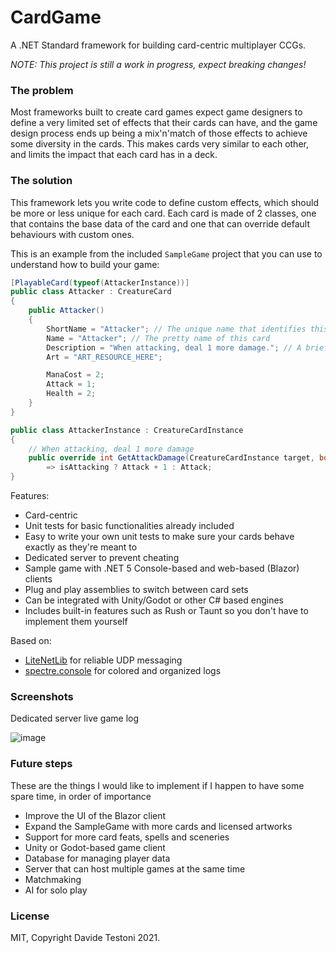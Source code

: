 # CardGame
A .NET Standard framework for building card-centric multiplayer CCGs.

*NOTE: This project is still a work in progress, expect breaking changes!*

### The problem
Most frameworks built to create card games expect game designers to define a very limited set of effects that their cards can have, and the game design process ends up being a mix'n'match of those effects to achieve some diversity in the cards. This makes cards very similar to each other, and limits the impact that each card has in a deck.

### The solution
This framework lets you write code to define custom effects, which should be more or less unique for each card. Each card is made of 2 classes, one that contains the base data of the card and one that can override default behaviours with custom ones.

This is an example from the included `SampleGame` project that you can use to understand how to build your game:
```cs
[PlayableCard(typeof(AttackerInstance))]
public class Attacker : CreatureCard
{
    public Attacker()
    {
        ShortName = "Attacker"; // The unique name that identifies this card
        Name = "Attacker"; // The pretty name of this card
        Description = "When attacking, deal 1 more damage."; // A brief description of the effects of the card.
        Art = "ART_RESOURCE_HERE";

        ManaCost = 2;
        Attack = 1;
        Health = 2;
    }
}

public class AttackerInstance : CreatureCardInstance
{
    // When attacking, deal 1 more damage
    public override int GetAttackDamage(CreatureCardInstance target, bool isAttacking)
        => isAttacking ? Attack + 1 : Attack;
}
```

Features:
- Card-centric
- Unit tests for basic functionalities already included
- Easy to write your own unit tests to make sure your cards behave exactly as they're meant to
- Dedicated server to prevent cheating
- Sample game with .NET 5 Console-based and web-based (Blazor) clients
- Plug and play assemblies to switch between card sets
- Can be integrated with Unity/Godot or other C# based engines
- Includes built-in features such as Rush or Taunt so you don't have to implement them yourself

Based on:
- [LiteNetLib](https://github.com/RevenantX/LiteNetLib) for reliable UDP messaging
- [spectre.console](https://github.com/spectreconsole/spectre.console) for colored and organized logs

### Screenshots
Dedicated server live game log

![image](https://user-images.githubusercontent.com/50030666/118831410-0ca05d80-b8c0-11eb-83d4-51ea82452d02.png)

### Future steps
These are the things I would like to implement if I happen to have some spare time, in order of importance
- Improve the UI of the Blazor client
- Expand the SampleGame with more cards and licensed artworks
- Support for more card feats, spells and sceneries
- Unity or Godot-based game client
- Database for managing player data
- Server that can host multiple games at the same time
- Matchmaking
- AI for solo play

### License
MIT, Copyright Davide Testoni 2021.
